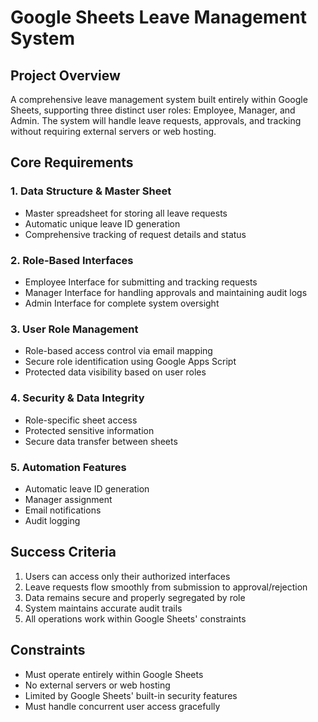 # Google Sheets Leave Management System

## Project Overview
A comprehensive leave management system built entirely within Google Sheets, supporting three distinct user roles: Employee, Manager, and Admin. The system will handle leave requests, approvals, and tracking without requiring external servers or web hosting.

## Core Requirements

### 1. Data Structure & Master Sheet
- Master spreadsheet for storing all leave requests
- Automatic unique leave ID generation
- Comprehensive tracking of request details and status

### 2. Role-Based Interfaces
- Employee Interface for submitting and tracking requests
- Manager Interface for handling approvals and maintaining audit logs
- Admin Interface for complete system oversight

### 3. User Role Management
- Role-based access control via email mapping
- Secure role identification using Google Apps Script
- Protected data visibility based on user roles

### 4. Security & Data Integrity
- Role-specific sheet access
- Protected sensitive information
- Secure data transfer between sheets

### 5. Automation Features
- Automatic leave ID generation
- Manager assignment
- Email notifications
- Audit logging

## Success Criteria
1. Users can access only their authorized interfaces
2. Leave requests flow smoothly from submission to approval/rejection
3. Data remains secure and properly segregated by role
4. System maintains accurate audit trails
5. All operations work within Google Sheets' constraints

## Constraints
- Must operate entirely within Google Sheets
- No external servers or web hosting
- Limited by Google Sheets' built-in security features
- Must handle concurrent user access gracefully
